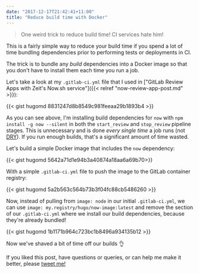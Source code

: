 ```yaml
---
date: "2017-12-17T21:42:41+11:00"
title: "Reduce build time with Docker"
---
```


> One weird trick to reduce build time! CI services hate him!

This is a fairly simple way to reduce your build time if you spend a lot of time bundling dependencies prior to performing tests or deployments in CI.

The trick is to bundle any _build_ dependencies into a Docker image so that you don't have to install them each time you run a job.

Let's take a look at my `.gitlab-ci.yml` file that I used in ["GitLab Review Apps with Zeit's Now.sh service"]({{< relref "now-review-app-post.md" >}}):

{{< gist hugomd 8831247d8b8549c981feeaa29b1893b4 >}}

As you can see above, I'm installing build dependencies for `now` with `npm install -g now --silent` in both the `start_review` and `stop_review` pipeline stages. This is unnecessary and is done _every single time_ a job runs (not [DRY](https://en.wikipedia.org/wiki/Don%27t_repeat_yourself)). If you run enough builds, that's a significant amount of time wasted.

Let's build a simple Docker image that includes the `now` dependency:

{{< gist hugomd 5642a71d1e94b3a40874a18aa6a69b70>}} 

With a simple `.gitlab-ci.yml` file to push the image to the GitLab container registry:

{{< gist hugomd 5a2b563c564b73b3f04fc88cb5486260 >}}

Now, instead of pulling from `image: node` in our initial `.gitlab-ci.yml`, we can use `image: my.registry/hugo/now-image:latest` and remove the section of our `.gitlab-ci.yml` where we install our build dependencies, because they're already bundled!

{{< gist hugomd 1b1171b964c723bc1b8496a934135b12 >}}

Now we've shaved a bit of time off our builds 👌 

If you liked this post, have questions or queries, or can help me make it better, please [tweet me!](https://twitter.com/hugojmd)

